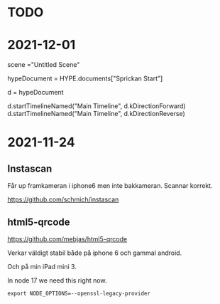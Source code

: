# TODO

# 2021-12-01

scene ="Untitled Scene"

hypeDocument = HYPE.documents["Sprickan Start"]

d = hypeDocument

d.startTimelineNamed("Main Timeline", d.kDirectionForward)
d.startTimelineNamed("Main Timeline", d.kDirectionReverse)

# 2021-11-24

## Instascan 
Får up framkameran i iphone6 men inte bakkameran. Scannar korrekt.

https://github.com/schmich/instascan

## html5-qrcode
https://github.com/mebjas/html5-qrcode

Verkar väldigt stabil både på iphone 6 och gammal android.

Och på min iPad mini 3.


In node 17 we need this right now.

    export NODE_OPTIONS=--openssl-legacy-provider
